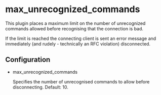 max\_unrecognized\_commands
=========================

This plugin places a maximum limit on the number of unrecognized commands
allowed before recognising that the connection is bad.

If the limit is reached the connecting client is sent an error message and
immediately (and rudely - technically an RFC violation) disconnected.

Configuration
-------------

* max\_unrecognized\_commands

  Specifies the number of unrecognised commands to allow before disconnecting.
  Default: 10.
